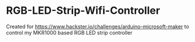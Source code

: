 # RGB-LED-Strip-Wifi-Controller
Created for https://www.hackster.io/challenges/arduino-microsoft-maker to control my MKR1000 based RGB LED strip controller
